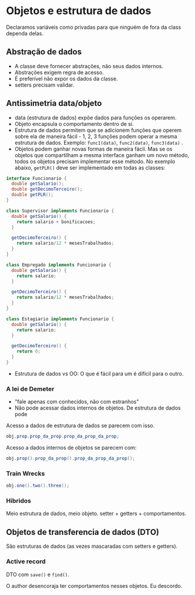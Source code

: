 # Objetos e estrutura de dados

Declaramos variáveis como privadas para que ninguém de fora da class dependa delas.

## Abstração de dados

- A classe deve fornecer abstrações, não seus dados internos.
- Abstrações exigem regra de acesso.
- É preferível não expor os dados da classe.
- setters precisam validar.

## Antissimetria data/objeto

- data (estrutura de dados) expõe dados para funções os operarem.
- Objeto encapsula o comportamento dentro de si.
- Estrutura de dados permitem que se adicionem funções que operem sobre ela de maneira fácil - 1, 2, 3 funções podem operar a mesma estrutura de dados. Exemplo: `func1(data)`, `func2(data)`, `func3(data)` .
- Objetos podem ganhar novas formas de maneira fácil. Mas se os objetos que compartilham a mesma interface ganham um novo método, todos os objetos precisam implementar esse método.
No exemplo abaixo, `getPLR()` deve ser implementado em todas as classes:

```java
interface Funcionario {
  double getSalario();
  double getDecimoTerceiro();
  double getPLR();
}

class Supervisor implements Funcionario {
  double getSalario() {
    return salario + bonificacoes;
  }

  getDecimoTerceiro() {
    return salario/12 * mesesTrabalhados;
  }
}

class Empregado implements Funcionario {
  double getSalario() {
    return salario;
  }

  getDecimoTerceiro() {
    return salario/12 * mesesTrabalhados;
  }
}

class Estagiario implements Funcionario {
  double getSalario() {
    return salario;
  }

  getDecimoTerceiro() {
    return 0;
  }
}
```
- Estrutura de dados vs OO: O que é fácil para um é difícil para o outro.

### A lei de Demeter

- "fale apenas com conhecidos, não com estranhos"
- Não pode acessar dados internos de objetos. De estrutura de dados pode

Acesso a dados de estrutura de dados se parecem com isso.

```java
obj.prop.prop_da_prop.prop_da_prop_da_prop;
```

Acesso a dados internos de objetos se parecem com:

```java
obj.prop().prop_da_prop().prop_da_prop_da_prop();
```

### Train Wrecks

```java
obj.one().two().three();
```

### Híbridos

Meio estrutura de dados, meio objeto. setter + getters + comportamentos.

## Objetos de transferencia de dados (DTO)

São estruturas de dados (as vezes mascaradas com setters e getters).

### Active record

DTO com `save()` e `find()`.

O author desencoraja ter comportamentos nesses objetos. Eu descordo.
